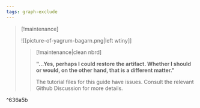 ```yaml
---
tags: graph-exclude
---
```

> [!maintenance] 
> 
> ![[picture-of-yagrum-bagarn.png|left wtiny]]
> 
> > [!maintenance|clean nbrd]
> > 
> > **"...Yes, perhaps I could restore the artifact. Whether I should or would, on the other hand, that is a different matter."**
> > 
> > The tutorial files for this guide have issues. Consult the relevant Github Discussion for more details.

^636a5b
